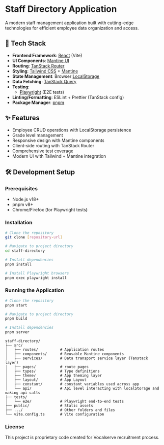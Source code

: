 # Staff Directory Application

A modern staff management application built with cutting-edge technologies for efficient employee data organization and access.

## 🚀 Tech Stack

- **Frontend Framework**: [React](https://react.dev/) (Vite)
- **UI Components**: [Mantine UI](https://mantine.dev/)
- **Routing**: [TanStack Router](https://tanstack.com/router)
- **Styling**: [Tailwind CSS](https://tailwindcss.com/) + [Mantine](https://mantine.dev/)
- **State Management**: Browser [LocalStorage](https://developer.mozilla.org/en-US/docs/Web/API/Window/localStorage)
- **Data Fetching**: [TanStack Query](https://tanstack.com/query)
- **Testing**:
  - [Playwright](https://playwright.dev) (E2E tests)
- **Linting/Formatting**: ESLint + Prettier (TanStack config)
- **Package Manager**: [pnpm](https://pnpm.io/)

## ✨ Features

- Employee CRUD operations with LocalStorage persistence
- Grade level management
- Responsive design with Mantine components
- Client-side routing with TanStack Router
- Comprehensive test coverage
- Modern UI with Tailwind + Mantine integration

## 🛠️ Development Setup

### Prerequisites

- Node.js v18+
- pnpm v8+
- Chrome/Firefox (for Playwright tests)

### Installation

```bash
# Clone the repository
git clone [repository-url]

# Navigate to project directory
cd staff-directory

# Install dependencies
pnpm install

# Install Playwright browsers
pnpm exec playwright install
```

### Running the Application

```bash
# Clone the repository
pnpm start

# Navigate to project directory
pnpm build

# Install dependencies
pnpm server
```

```
staff-directory/
├── src/
│   ├── routes/          # Application routes
│   ├── components/      # Reusable Mantine components
│   ├── services/        # Data transport service layer (Tanstack layer)
│   ├── pages/           # route pages
│   ├── types/           # Type definitions
│   ├── theme/           # App theming layer
│   ├── layout/          # App Layout
│   ├── constant/        # constant variables used across app
│   └── api/             # Api level interacting with localStorage and making api calls
├── tests/
│   └── e2e/             # Playwright end-to-end tests
├── public/              # Static assets
├── .../                 # Other folders and files
└── vite.config.ts       # Vite configuration
```

### License

This project is proprietary code created for Vocalserve recruitment process.
